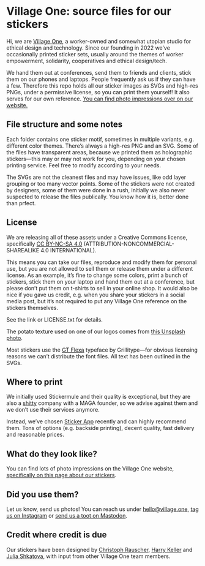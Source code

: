 # Village One: source files for our stickers

Hi, we are [Village One](https://www.village.one), a worker-owned and somewhat utopian studio for ethical design and technology. Since our founding in 2022 we’ve occasionally printed sticker sets, usually around the themes of worker empowerment, solidarity, cooperatives and ethical design/tech.

We hand them out at conferences, send them to friends and clients, stick them on our phones and laptops. People frequently ask us if they can have a few. Therefore this repo holds all our sticker images as SVGs and high-res PNGs, under a permissive license, so you can print them yourself! It also serves for our own reference. [You can find photo impressions over on our website.](https://www.village.one/garden/library/village-one-stickers)

## File structure and some notes

Each folder contains one sticker motif, sometimes in multiple variants, e.g. different color themes. There’s always a high-res PNG and an SVG. Some of the files have transparent areas, because we printed them as holographic stickers—this may or may not work for you, depending on your chosen printing service. Feel free to modify according to your needs.

The SVGs are not the cleanest files and may have issues, like odd layer grouping or too many vector points. Some of the stickers were not created by designers, some of them were done in a rush, initially we also never suspected to release the files publically. You know how it is, better done than prfect.

## License

We are releasing all of these assets under a Creative Commons license, specifically [CC BY-NC-SA 4.0](https://creativecommons.org/licenses/by-nc-sa/4.0/) (ATTRIBUTION-NONCOMMERCIAL-SHAREALIKE 4.0 INTERNATIONAL).

This means you can take our files, reproduce and modify them for personal use, but you are not allowed to sell them or release them under a different license. As an example, it’s fine to change some colors, print a bunch of stickers, stick them on your laptop and hand them out at a conference, but please don’t put them on t-shirts to sell in your online shop. It would also be nice if you gave us credit, e.g. when you share your stickers in a social media post, but it’s not required to put any Village One reference on the stickers themselves.

See the link or LICENSE.txt for details.

The potato texture used on one of our logos comes from [this Unsplash photo](https://unsplash.com/photos/four-potatoes-sitting-on-a-towel-on-the-ground-Qbj0u6CDNRI).

Most stickers use the [GT Flexa](https://www.grillitype.com/typeface/gt-flexa) typeface by Grillitype—for obvious licensing reasons we can’t distribute the font files. All text has been outlined in the SVGs.

## Where to print

We initially used Stickermule and their quality is exceptional, but they are also a [shitty](https://slate.com/business/2024/07/sticker-mule-ceos-pro-trump-maga-email-surprised-employees.html) company with a MAGA founder, so we advise against them and we don’t use their services anymore.

Instead, we’ve chosen [Sticker App](https://stickerapp.com) recently and can highly recommend them. Tons of options (e.g. backside printing), decent quality, fast delivery and reasonable prices.

## What do they look like?

You can find lots of photo impressions on the Village One website, [specifically on this page about our stickers](https://www.village.one/garden/library/village-one-stickers).

## Did you use them?

Let us know, send us photos! You can reach us under [hello@village.one](mailto:hello@village.one), [tag us on Instagram](https://www.instagram.com/VillageOneCoop) or [send us a toot on Mastodon](https://toot.village.one/@VillageOneCoop).

## Credit where credit is due

Our stickers have been designed by [Christoph Rauscher](https://www.christophrauscher.de), [Harry Keller](https://www.harryfk.com) and [Julia Shkatova](https://designed-by-julia.webflow.io), with input from other Village One team members.
